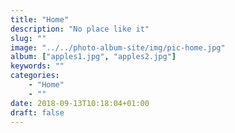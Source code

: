 ```yaml
---
title: "Home"
description: "No place like it"
slug: ""
image: "../../photo-album-site/img/pic-home.jpg"
album: ["apples1.jpg", "apples2.jpg"]
keywords: ""
categories: 
    - "Home"
    - ""
date: 2018-09-13T10:18:04+01:00
draft: false
---
```

